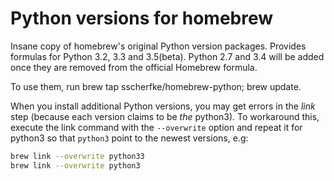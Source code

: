 Python versions for homebrew
============================

Insane copy of homebrew's original Python version packages.  Provides formulas
for Python 3.2, 3.3 and 3.5(beta).  Python 2.7 and 3.4 will be added once they
are removed from the official Homebrew formula.

To use them, run brew tap sscherfke/homebrew-python; brew update.

When you install additional Python versions, you may get errors in the *link*
step (because each version claims to be *the* python3).  To workaround this,
execute the link command with the `--overwrite` option and repeat it for
python3 so that `python3` point to the newest versions, e.g:

```bash
brew link --overwrite python33
brew link --overwrite python3
```
